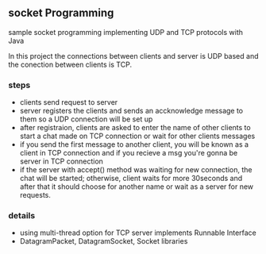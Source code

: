 ## socket Programming
sample socket programming implementing UDP and TCP protocols with Java

In this project the connections between clients and server is UDP based and the conection between clients is TCP. 

### steps
+ clients send request to server 
+ server registers the clients and sends an accknowledge message to them so a UDP connection will be set up
+ after registraion, clients are asked to enter the name of other clients to start a chat made on TCP connection or wait for other clients messages 
+ if you send the first message to another client, you will be known as a client in TCP connection and if you recieve a msg you're gonna be server in TCP connection
+ if the server with accept() method was waiting for new connection, the chat will be started; otherwise, client waits for more 30seconds and after that it should choose for another name or wait as a server for new requests.

### details
+ using multi-thread option for TCP server implements Runnable Interface
+ DatagramPacket, DatagramSocket, Socket libraries 
